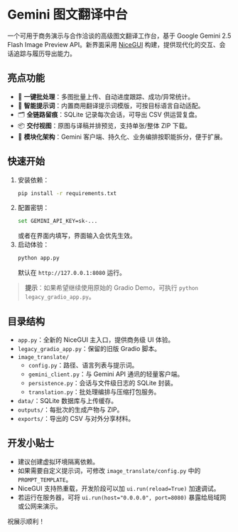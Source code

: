 # Gemini 图文翻译中台

一个可用于商务演示与合作洽谈的高级图文翻译工作台，基于 Google Gemini 2.5 Flash Image Preview API。新界面采用 [NiceGUI](https://nicegui.io/) 构建，提供现代化的交互、会话追踪与履历导出能力。

## 亮点功能
- 🎯 **一键批处理**：多图批量上传、自动进度跟踪、成功/异常统计。
- 🧠 **智能提示词**：内置商用翻译提示词模版，可按目标语言自动适配。
- 🗂️ **全链路留痕**：SQLite 记录每次会话，可导出 CSV 供运营复盘。
- 📦 **交付视图**：原图与译稿并排预览，支持单张/整体 ZIP 下载。
- 🧱 **模块化架构**：Gemini 客户端、持久化、业务编排按职能拆分，便于扩展。

## 快速开始
1. 安装依赖：
   ```bash
   pip install -r requirements.txt
   ```
2. 配置密钥：
   ```bash
   set GEMINI_API_KEY=sk-...
   ```
   或者在界面内填写，界面输入会优先生效。
3. 启动体验：
   ```bash
   python app.py
   ```
   默认在 `http://127.0.0.1:8080` 运行。

> **提示**：如果希望继续使用原始的 Gradio Demo，可执行 `python legacy_gradio_app.py`。

## 目录结构
- `app.py`：全新的 NiceGUI 主入口，提供商务级 UI 体验。
- `legacy_gradio_app.py`：保留的旧版 Gradio 脚本。
- `image_translate/`
  - `config.py`：路径、语言列表与提示词。
  - `gemini_client.py`：与 Gemini API 通讯的轻量客户端。
  - `persistence.py`：会话与文件级日志的 SQLite 封装。
  - `translation.py`：批处理编排与压缩打包服务。
- `data/`：SQLite 数据库与上传缓存。
- `outputs/`：每批次的生成产物与 ZIP。
- `exports/`：导出的 CSV 与对外分享材料。

## 开发小贴士
- 建议创建虚拟环境隔离依赖。
- 如果需要自定义提示词，可修改 `image_translate/config.py` 中的 `PROMPT_TEMPLATE`。
- NiceGUI 支持热重载，开发阶段可以加 `ui.run(reload=True)` 加速调试。
- 若运行在服务器，可将 `ui.run(host="0.0.0.0", port=8080)` 暴露给局域网或公网来演示。

祝展示顺利！
